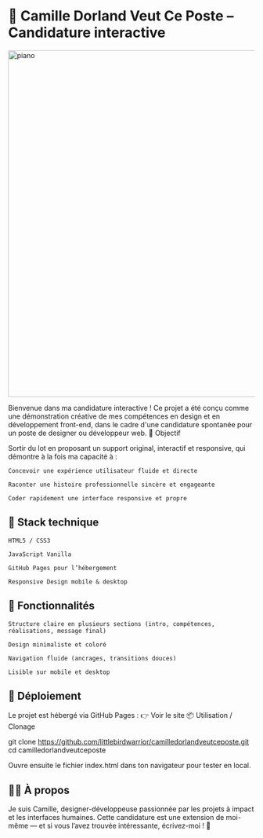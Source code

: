 # 💼 Camille Dorland Veut Ce Poste – Candidature interactive


<img width="1438" height="706" alt="piano" src="https://github.com/user-attachments/assets/0add3397-b38d-4ea6-93b2-bb7355a965f8" /><br>


Bienvenue dans ma candidature interactive !
Ce projet a été conçu comme une démonstration créative de mes compétences en design et en développement front-end, dans le cadre d'une candidature spontanée pour un poste de designer ou développeur web.
🎯 Objectif

Sortir du lot en proposant un support original, interactif et responsive, qui démontre à la fois ma capacité à :

    Concevoir une expérience utilisateur fluide et directe

    Raconter une histoire professionnelle sincère et engageante

    Coder rapidement une interface responsive et propre

## 🧰 Stack technique

    HTML5 / CSS3

    JavaScript Vanilla

    GitHub Pages pour l’hébergement

    Responsive Design mobile & desktop

## 🌟 Fonctionnalités

    Structure claire en plusieurs sections (intro, compétences, réalisations, message final)

    Design minimaliste et coloré

    Navigation fluide (ancrages, transitions douces)

    Lisible sur mobile et desktop

## 🚀 Déploiement

Le projet est hébergé via GitHub Pages :
👉 Voir le site
📦 Utilisation / Clonage

git clone https://github.com/littlebirdwarrior/camilledorlandveutceposte.git
cd camilledorlandveutceposte

Ouvre ensuite le fichier index.html dans ton navigateur pour tester en local.

## 🙋‍♀️ À propos

Je suis Camille, designer-développeuse passionnée par les projets à impact et les interfaces humaines.
Cette candidature est une extension de moi-même — et si vous l’avez trouvée intéressante, écrivez-moi ! 💌
